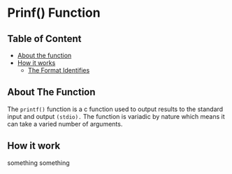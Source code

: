 # Prinf() Function

## Table of Content
- [About the function](#About-The-Function)
- [How it works](#How-it-works)
  - [The Format Identifies](The-Format-Identifies)

## About The Function
The `printf()` function is a c function used to output results to the standard input and output `(stdio).` The function is variadic by nature which means it can take a varied number of arguments.

## How it work
something something
